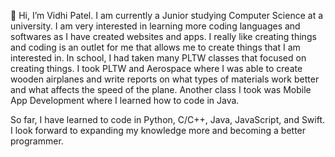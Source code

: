 👋 Hi, I’m Vidhi Patel. I am currently a Junior studying Computer Science at a university. I am very interested in learning more coding languages and softwares as I have created websites and apps. I really like creating things and coding is an outlet for me that allows me to create things that I am interested in. In school, I had taken many PLTW classes that focused on creating things. I took PLTW and Aerospace where I was able to create wooden airplanes and write reports on what types of materials work better and what affects the speed of the plane. Another class I took was Mobile App Development where I learned how to code in Java.

So far, I have learned to code in Python, C/C++, Java, JavaScript, and Swift. I look forward to expanding my knowledge more and becoming a better programmer.


<!---
Vidhi0003/Vidhi0003 is a ✨ special ✨ repository because its `README.md` (this file) appears on your GitHub profile.
You can click the Preview link to take a look at your changes.
--->
